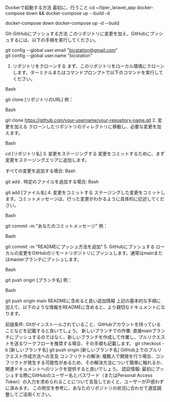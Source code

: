 Dockerで起動する方法
最初に、行うこと
cd ~/tiper_laravel_app
docker-compose down && docker-compose up --build -d

docker-compose down
docker-compose up -d --build

Git-GitHubにプッシュする方法
このリポジトリに変更を加え、GitHubにプッシュするには、以下の手順を実行してください。

git config --global user.email "bicstation@gmail.com"                        
git config --global user.name "bicstation"

1. リポジトリをクローンする
まず、このリポジトリをローカル環境にクローンします。ターミナルまたはコマンドプロンプトで以下のコマンドを実行してください。

Bash

git clone [リポジトリのURL]
例：

Bash

git clone https://github.com/your-username/your-repository-name.git
2. 変更を加える
クローンしたリポジトリのディレクトリに移動し、必要な変更を加えます。

Bash

cd [リポジトリ名]
3. 変更をステージングする
変更をコミットするために、まず変更をステージングエリアに追加します。

すべての変更を追加する場合:
Bash

git add .
特定のファイルを追加する場合:
Bash

git add [ファイル名]
4. 変更をコミットする
ステージングした変更をコミットします。コミットメッセージは、行った変更がわかるように具体的に記述してください。

Bash

git commit -m "あなたのコミットメッセージ"
例：

Bash

git commit -m "READMEにプッシュ方法を追加"
5. GitHubにプッシュする
ローカルの変更をGitHubのリモートリポジトリにプッシュします。通常はmainまたはmasterブランチにプッシュします。

Bash

git push origin [ブランチ名]
例：

Bash

git push origin main
READMEに含めると良い追加情報
上記の基本的な手順に加えて、以下のような情報をREADMEに含めると、より親切なドキュメントになります。

前提条件: Gitがインストールされていること、GitHubアカウントを持っていることなどを記載すると良いでしょう。
新しいブランチでの作業: 直接mainブランチにプッシュするのではなく、新しいブランチを作成して作業し、プルリクエストを送るワークフローを推奨する場合、その手順も記載します。
git checkout -b [新しいブランチ名]
git push origin [新しいブランチ名]
GitHub上でのプルリクエスト作成方法への言及
コンフリクトの解決: 複数人で開発を行う場合、コンフリクトが発生する可能性があるため、その解決方法について簡単に触れるか、関連ドキュメントへのリンクを提供すると良いでしょう。
認証情報: 最初にプッシュする際にGitHubのユーザー名とパスワード（またはPersonal Access Token）の入力を求められることについて言及しておくと、ユーザーが戸惑わずに済みます。
この例文を参考に、あなたのリポジトリの状況に合わせて適宜調整してご活用ください。

